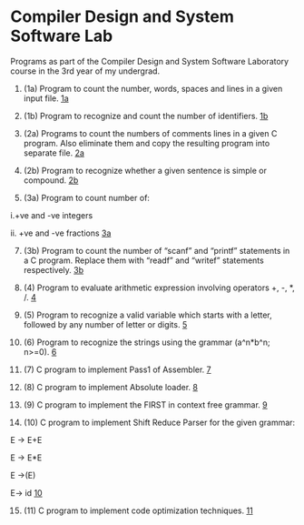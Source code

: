 # Compiler Design and System Software Lab
Programs as part of the Compiler Design and System Software Laboratory course in the 3rd year of my undergrad.

1. (1a) Program to count the number, words, spaces and lines in a given input file. [1a](1a)

2. (1b) Program to recognize and count the number of identifiers. [1b](1b)

3. (2a) Programs to count the numbers of comments lines in a given C program. Also 
eliminate them and copy the resulting program into separate file. [2a](2a)

4. (2b) Program to recognize whether a given sentence is simple or compound. [2b](2b)

5. (3a) Program to count number of:

i.+ve and -ve integers

ii. +ve and -ve fractions
[3a](3a) 

7. (3b) Program to count the number of “scanf” and “printf” statements in a C program. 
Replace them with “readf” and “writef” statements respectively. [3b](3b)

8. (4) Program to evaluate arithmetic expression involving operators +, -, *, /. [4](4)

9. (5) Program to recognize a valid variable which starts with a letter, followed by any 
number of letter or digits. [5](5)

10. (6) Program to recognize the strings using the grammar (a^n*b^n; n>=0). [6](6)

11. (7) C program to implement Pass1 of Assembler. [7](7)

12. (8) C program to implement Absolute loader. [8](8)

13. (9) C program to implement the FIRST in context free grammar. [9](9)

14. (10) C program to implement Shift Reduce Parser for the given grammar:

E → E+E

E → E*E

E →(E)

E→ id
[10](10)

15. (11) C program to implement code optimization techniques. [11](11)
